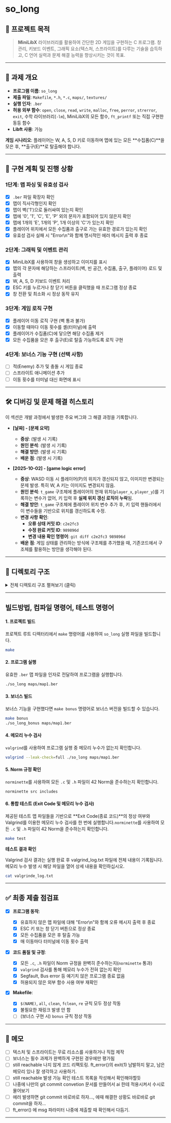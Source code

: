 # so_long

## 📌 프로젝트 목적

> **MiniLibX** 라이브러리를 활용하여 간단한 2D 게임을 구현하는 C 프로그램. 창 관리, 키보드 이벤트, 그래픽 요소(텍스처, 스프라이트)를 다루는 기술을 습득하고, C 언어 실력과 문제 해결 능력을 향상시키는 것이 목표.

-----

## 🧠 과제 개요

  - **프로그램 이름**: `so_long`
  - **제출 파일**: `Makefile`, `*.h`, `*.c`, `maps/`, `textures/`
  - **실행 인자**: `.ber`
  - **허용 외부 함수**: `open`, `close`, `read`, `write`, `malloc`, `free`, `perror`, `strerror`, `exit`, 수학 라이브러리(`-lm`), MiniLibX의 모든 함수, `ft_printf` 또는 직접 구현한 동등 함수
  - **Libft 사용**: 가능

**게임 시나리오**:
플레이어는 W, A, S, D 키로 이동하며 맵에 있는 모든 **수집품(C)**을 모은 후, **출구(E)**로 탈출해야 합니다.

-----

## 🚀 구현 계획 및 진행 상황

### 1단계: 맵 파싱 및 유효성 검사

  - [x] `.ber` 파일 확장자 확인
  - [x] 맵이 직사각형인지 확인
  - [x] 맵이 벽('1')으로 둘러싸여 있는지 확인
  - [x] 맵에 '0', '1', 'C', 'E', 'P' 외의 문자가 포함되어 있지 않은지 확인
  - [x] 맵에 1개의 'E', 1개의 'P', 1개 이상의 'C'가 있는지 확인
  - [x] 플레이어 위치에서 모든 수집품과 출구로 가는 유효한 경로가 있는지 확인
  - [x] 유효성 검사 실패 시 "Error\n"와 함께 명시적인 에러 메시지 출력 후 종료

### 2단계: 그래픽 및 이벤트 관리

  - [x] MiniLibX를 사용하여 창을 생성하고 이미지를 표시
  - [x] 맵의 각 문자에 해당하는 스프라이트(벽, 빈 공간, 수집품, 출구, 플레이어) 로드 및 출력
  - [x] W, A, S, D 키보드 이벤트 처리
  - [x] ESC 키를 누르거나 창 닫기 버튼을 클릭했을 때 프로그램 정상 종료
  - [x] 창 전환 및 최소화 시 정상 동작 유지

### 3단계: 게임 로직 구현

  - [x] 플레이어 이동 로직 구현 (벽 통과 불가)
  - [x] 이동할 때마다 이동 횟수를 셸(터미널)에 출력
  - [x] 플레이어가 수집품(C)에 닿으면 해당 수집품 제거
  - [x] 모든 수집품을 모은 후 출구(E)로 탈출 가능하도록 로직 구현

### 4단계: 보너스 기능 구현 (선택 사항)

  - [ ] 적(Enemy) 추가 및 충돌 시 게임 종료
  - [ ] 스프라이트 애니메이션 추가
  - [ ] 이동 횟수를 터미널 대신 화면에 표시

-----

## 🛠️ 디버깅 및 문제 해결 히스토리

이 섹션은 개발 과정에서 발생한 주요 버그와 그 해결 과정을 기록합니다.

  - **[날짜] - [문제 요약]**
      - **증상**: (발생 시 기록)
      - **원인 분석**: (발생 시 기록)
      - **해결 방안**: (발생 시 기록)
      - **배운 점**: (발생 시 기록)

  - **[2025-10-02] - [game logic error]**
      - **증상**: WASD 이동 시 플레이어(P)의 위치가 갱신되지 않고, 이미지만 변경되는 문제 발생. 특히 W, A 키는 이미지도 변경되지 않음.
      - **원인 분석**: `t_game` 구조체에 플레이어의 현재 위치(`player_x`, `player_y`)를 기록하는 변수가 없어, 키 입력 후 **실제 위치 갱신 로직이 누락**됨.
      - **해결 방안**: `t_game` 구조체에 플레이어 위치 변수 추가 후, 키 입력 핸들러에서 이 변수들을 기반으로 위치를 갱신하도록 수정.
      - **변경 사항 확인**:
        * **오류 상태 커밋 ID**: `c2e2fc3`
        * **수정 완료 커밋 ID**: `989896d`
        * **변경 내용 확인 명령어**: `git diff c2e2fc3 989896d`
      - **배운 점**: 게임 상태를 관리하는 방식에 구조체를 추가했을 때, 기존코드에서 구조체를 활용하는 방안을 생각해야 된다.

-----

## 📂 디렉토리 구조

<details>
<summary>전체 디렉토리 구조 펼쳐보기 (클릭)</summary>

```

so_long/
.
├── Makefile
├── README.md
├── en.subject_so_long.pdf
├── include
│   └── so_long.h
├── libft
│   ├── Makefile
│   ├── ft_atoi.c
│   ├── ft_bzero.c
│   ├── ft_calloc.c
│   ├── ft_isalnum.c
│   ├── ft_isalpha.c
│   ├── ft_isascii.c
│   ├── ft_isdigit.c
│   ├── ft_isprint.c
│   ├── ft_itoa.c
│   ├── ft_lstadd_back_bonus.c
│   ├── ft_lstadd_front_bonus.c
│   ├── ft_lstclear_bonus.c
│   ├── ft_lstdelone_bonus.c
│   ├── ft_lstiter_bonus.c
│   ├── ft_lstlast_bonus.c
│   ├── ft_lstmap_bonus.c
│   ├── ft_lstnew_bonus.c
│   ├── ft_lstsize_bonus.c
│   ├── ft_memchr.c
│   ├── ft_memcmp.c
│   ├── ft_memcpy.c
│   ├── ft_memmove.c
│   ├── ft_memset.c
│   ├── ft_putchar_fd.c
│   ├── ft_putendl_fd.c
│   ├── ft_putnbr_fd.c
│   ├── ft_putstr_fd.c
│   ├── ft_split.c
│   ├── ft_strchr.c
│   ├── ft_strdup.c
│   ├── ft_striteri.c
│   ├── ft_strjoin.c
│   ├── ft_strlcat.c
│   ├── ft_strlcpy.c
│   ├── ft_strlen.c
│   ├── ft_strmapi.c
│   ├── ft_strncmp.c
│   ├── ft_strnstr.c
│   ├── ft_strrchr.c
│   ├── ft_strtrim.c
│   ├── ft_substr.c
│   ├── ft_tolower.c
│   ├── ft_toupper.c
│   ├── ftp
│   │   ├── Makefile
│   │   ├── ft_conversions.c
│   │   ├── ft_convert_char.c
│   │   ├── ft_convert_decimal.c
│   │   ├── ft_convert_hex.c
│   │   ├── ft_convert_percent.c
│   │   ├── ft_convert_pointer.c
│   │   ├── ft_convert_string.c
│   │   ├── ft_convert_unsigned.c
│   │   ├── ft_printf.c
│   │   ├── ft_printf.h
│   │   ├── ft_utils.c
│   │   └── libft
│   │       ├── ftp_putchar_fd.c
│   │       ├── ftp_putnbr_fd.c
│   │       ├── ftp_putstr_fd.c
│   │       ├── ftp_strlen.c
│   │       └── libft.h
│   ├── gnl
│   │   ├── get_next_line.c
│   │   ├── get_next_line.h
│   │   └── get_next_line_utils.c
│   ├── include
│   │   ├── ft_printf.h
│   │   ├── get_next_line.h
│   │   └── libft.h
│   └── libft2.h
├── memo.txt
├── minilibx-linux
│   ├── LICENSE
│   ├── Makefile
│   ├── Makefile.gen
│   ├── Makefile.mk
│   ├── README.md
│   ├── configure
│   ├── man
│   │   ├── man1
│   │   │   ├── mlx.1
│   │   │   ├── mlx_loop.1
│   │   │   ├── mlx_new_image.1
│   │   │   ├── mlx_new_window.1
│   │   │   └── mlx_pixel_put.1
│   │   └── man3
│   │       ├── mlx.3
│   │       ├── mlx_loop.3
│   │       ├── mlx_new_image.3
│   │       ├── mlx_new_window.3
│   │       └── mlx_pixel_put.3
│   ├── mlx.h
│   ├── mlx_clear_window.c
│   ├── mlx_destroy_display.c
│   ├── mlx_destroy_image.c
│   ├── mlx_destroy_window.c
│   ├── mlx_expose_hook.c
│   ├── mlx_ext_randr.c
│   ├── mlx_flush_event.c
│   ├── mlx_get_color_value.c
│   ├── mlx_get_data_addr.c
│   ├── mlx_hook.c
│   ├── mlx_init.c
│   ├── mlx_int.h
│   ├── mlx_int_anti_resize_win.c
│   ├── mlx_int_do_nothing.c
│   ├── mlx_int_get_visual.c
│   ├── mlx_int_param_event.c
│   ├── mlx_int_set_win_event_mask.c
│   ├── mlx_int_str_to_wordtab.c
│   ├── mlx_int_wait_first_expose.c
│   ├── mlx_key_hook.c
│   ├── mlx_lib_xpm.c
│   ├── mlx_loop.c
│   ├── mlx_loop_hook.c
│   ├── mlx_mouse.c
│   ├── mlx_mouse_hook.c
│   ├── mlx_new_image.c
│   ├── mlx_new_window.c
│   ├── mlx_pixel_put.c
│   ├── mlx_put_image_to_window.c
│   ├── mlx_rgb.c
│   ├── mlx_screen_size.c
│   ├── mlx_set_font.c
│   ├── mlx_string_put.c
│   ├── mlx_xpm.c
│   ├── mlx_xpm.c.ok
│   ├── rgb2c.pl
│   └── test
│       ├── Makefile.gen
│       ├── Makefile.mk
│       ├── main.c
│       ├── new_win.c
│       ├── open.xpm
│       ├── open24.xpm
│       ├── open30.xpm
│       └── run_tests.sh
├── src
│   ├── event_handler.c
│   ├── game_logic.c
│   ├── main.c
│   ├── map_parsing.c
│   ├── map_utils.c
│   ├── map_validation.c
│   ├── path_validation.c
│   ├── path_validation_utils.c
│   ├── rendering.c
│   └── utils.c
├── tests
│   ├── initial_fail
│   │   ├── empty_file.ber
│   │   ├── invalid_ber.txt
│   │   ├── invalid_map_C_cnt_0.ber
│   │   ├── invalid_map_E_cnt_0.ber
│   │   ├── invalid_map_E_cnt_2.ber
│   │   ├── invalid_map_P_cnt_0.ber
│   │   ├── invalid_map_P_cnt_2.ber
│   │   ├── invalid_map_include_other_char.ber
│   │   ├── invalid_map_shape.ber
│   │   ├── invalid_map_small.ber
│   │   ├── invalid_map_small_ver2.ber
│   │   └── invalid_map_surrounding_by_1.ber
│   ├── path_fail
│   │   ├── unreachable_collectible.ber
│   │   └── unreachable_exit.ber
│   └── success_cases
│       ├── edge_cases.ber
│       ├── large_map.ber
│       ├── valid_path.ber
│       └── valid_path_complex.ber
├── textures
│   ├── c.xpm
│   ├── d.xpm
│   ├── enemy.xpm
│   ├── error.xpm
│   ├── es.xpm
│   ├── exit.xpm
│   ├── l.xpm
│   ├── r.xpm
│   ├── u.xpm
│   └── w.xpm
└── valgrind_log.txt

```

</details>

-----

## 빌드방법, 컴파일 명령어, 테스트 명령어

#### **1. 프로젝트 빌드**

프로젝트 루트 디렉터리에서 `make` 명령어를 사용하여 `so_long` 실행 파일을 빌드합니다.

```bash
make
```

#### **2. 프로그램 실행**

유효한 `.ber` 맵 파일을 인자로 전달하여 프로그램을 실행합니다.

```bash
./so_long maps/map1.ber
```

#### **3. 보너스 빌드**

보너스 기능을 구현했다면 `make bonus` 명령어로 보너스 버전을 빌드할 수 있습니다.

```bash
make bonus
./so_long_bonus maps/map1.ber
```

#### **4. 메모리 누수 검사**

`valgrind`를 사용하여 프로그램 실행 중 메모리 누수가 없는지 확인합니다.

```bash
valgrind --leak-check=full ./so_long maps/map1.ber
```

#### **5. Norm 규정 확인**

`norminette`를 사용하여 모든 `.c` 및 `.h` 파일이 42 Norm을 준수하는지 확인합니다.

```bash
norminette src includes
```

#### **6. 통합 테스트 (Exit Code 및 메모리 누수 검사)**

제공된 테스트 맵 파일들을 기반으로 **Exit Code(종료 코드)**의 정상 여부와 Valgrind를 이용한 메모리 누수 검사를 한 번에 실행합니다.`norminette`를 사용하여 모든 `.c` 및 `.h` 파일이 42 Norm을 준수하는지 확인합니다.

```bash
make test
```

**테스트 결과 확인**

Valgrind 검사 결과는 실행 완료 후 valgrind_log.txt 파일에 전체 내용이 기록됩니다. 메모리 누수 발생 시 해당 파일을 열어 상세 내용을 확인하십시오.

```bash
cat valgrinde_log.txt
```

-----

## ✅ 최종 제출 점검표

  - [x] **프로그램 동작**:

      - [x] 유효하지 않은 맵 파일에 대해 "Error\n"와 함께 오류 메시지 출력 후 종료
      - [x] ESC 키 또는 창 닫기 버튼으로 정상 종료
      - [x] 모든 수집품을 모은 후 탈출 가능
      - [x] 매 이동마다 터미널에 이동 횟수 출력

  - [x] **코드 품질 및 규정**:

      - [x] 모든 `.c`, `.h` 파일이 Norm 규정을 완벽히 준수하는지(`norminette` 통과)
      - [x] `valgrind` 검사를 통해 메모리 누수가 전혀 없는지 확인
      - [x] Segfault, Bus error 등 예기치 않은 프로그램 종료 없음
      - [x] 허용되지 않은 외부 함수 사용 여부 재확인

  - [x] **Makefile**:

      - [x] `$(NAME)`, `all`, `clean`, `fclean`, `re` 규칙 모두 정상 작동
      - [x] 불필요한 재링크 발생 안 함
      - [ ] (보너스 구현 시) `bonus` 규칙 정상 작동

-----

## 📝 메모

  - [ ] 텍스처 및 스프라이트는 무료 리소스를 사용하거나 직접 제작
  - [ ] 보너스는 필수 과제가 완벽하게 구현된 경우에만 평가됨
  - [ ]  still reachable 나지 않게 코드 리팩토링. ft_error()의 exit(1) 남발하지 말고, 남은 메모리 있나 잘 생각하고 사용하기.
  - [ ]  still reachable 발생 가능 확인 테스트 목록을 작성해서 확인해야할듯
  - [ ]  나중에 나만의 git commit convetion 문서를 만들어서 ai 한테 적용시켜서 수시로 물어보기
  - [ ]  에러 발생하면 git commit 바로바로 하자..., 에때 해결한 상황도 바로바로 git commit을 하자…
  - [ ]  ft_error() 에 msg 파라미터 나중에 제출할 때 확인해서 다듬기.

-----
